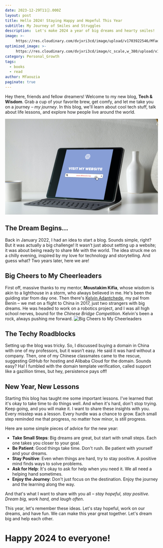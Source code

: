 ```yaml
---
date: 2023-12-29T11🕧.000Z
layout: post
title: Hello 2024! Staying Happy and Hopeful This Year
subtitle: My Journey of Smiles and Struggles
description:  Let's make 2024 a year of big dreams and hearty smiles!
image: >-
     https://res.cloudinary.com/dvjxri3cd/image/upload/v1703922546/Mfaouzia/zhkovlcjtlvdjud8ucnm.jpg
optimized_image: >-
     https://res.cloudinary.com/dvjxri3cd/image/c_scale,w_380/upload/v1703922546/Mfaouzia/zhkovlcjtlvdjud8ucnm.jpg
category: Personal_Growth
tags:
  - books
  - read
author: Mfaouzia
paginate: true
---
```

Hey there, friends and fellow dreamers! Welcome to my new blog, **Tech & Wisdom**. Grab a cup of your favorite brew, get comfy, and let me take you on a journey – *my journey*. In this blog, we'll learn about cool tech stuff, talk about life lessons, and explore how people live around the world.

![GRAB YOUR BREW](https://raw.githubusercontent.com/Mfaouzia/Mfaouzia.github.io/master/src/img/2.png "first image")
     
## The Dream Begins...
Back in January 2022, I had an idea to start a blog. Sounds simple, right? But it was actually a big challenge! It wasn’t just about setting up a website; it was about being ready to share *Me* with the world. The idea struck me on a chilly evening, inspired by my love for technology and storytelling. And guess what? Two years later, here we are!

## Big Cheers to My Cheerleaders
First off, massive thanks to my mentor, **Moustakim Kifia**, whose wisdom is akin to a lighthouse in a storm, who always believed in me. He's been the guiding star from day one. Then there's [Kelvin Adantchede](https://kelvinagentk.com/), my pal from Benin – we met on a flight to China in 2017, just two strangers with big dreams. He was headed to work on a robotics project, and I was all high school nerves, bound for the *Chinese Bridge Competition*. Kelvin's been a rock, always pushing me forward.
![Big Cheers to My Cheerleaders](https://raw.githubusercontent.com/Mfaouzia/Mfaouzia.github.io/assets/img/uploads/Thankyou.jpg")

## The Techy Roadblocks
Setting up the blog was tricky. So, I discussed buying a domain in China with one of my professors, but it wasn’t easy. He said it was hard without a company. Then, one of my Chinese classmates came to the rescue, suggesting GitHub for hosting and Alibaba Cloud for the domain. Sounds easy? Ha! I fumbled with the domain template verification, called support like a gazillion times, but hey, persistence pays off!

## New Year, New Lessons
Starting this blog has taught me some important lessons. I've learned that it's okay to take time to do things well. And when it's hard, don't stop trying. Keep going, and you will make it. I want to share these insights with you. Every misstep was a lesson. Every hurdle was a chance to grow. Each small step reminded me that progress, no matter how minor, is still progress.

Here are some simple pieces of advice for the new year: 

- **Take Small Steps**: Big dreams are great, but start with small steps. Each one takes you closer to your goal.
- **Be Patient**: Good things take time. Don't rush. Be patient with yourself and your dreams.
- **Stay Positive**: Even when things are hard, try to stay positive. A positive mind finds ways to solve problems.
- **Ask for Help**: It's okay to ask for help when you need it. We all need a helping hand sometimes.
- **Enjoy the Journey**: Don't just focus on the destination. Enjoy the journey and the learning along the way.

And that's what I want to share with you all – *stay hopeful, stay positive. Dream big, work hard, and laugh often*.

This year, let's remember these ideas. Let's stay hopeful, work on our dreams, and have fun. We can make this year great together. Let's dream big and help each other. 

# Happy 2024 to everyone!






